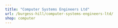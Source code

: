 ```yaml
---
title: "Computer Systems Engineers Ltd"
url: /burgess-hill/computer-systems-engineers-ltd/
shop: computer
---
```

